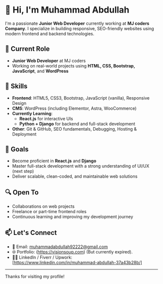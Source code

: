 # 👋 Hi, I'm Muhammad Abdullah

I'm a passionate **Junior Web Developer** currently working at **MJ coders Company**. I specialize in building responsive, SEO-friendly websites using modern frontend and backend technologies.

## 💼 Current Role
- **Junior Web Developer** at MJ coders  
- Working on real-world projects using **HTML, CSS, Bootstrap, JavaScript**, and **WordPress**

## 🚀 Skills
- **Frontend**: HTML5, CSS3, Bootstrap, JavaScript (vanilla), Responsive Design  
- **CMS**: WordPress (including Elementor, Astra, WooCommerce)  
- **Currently Learning**:  
  - **React.js** for interactive UIs  
  - **Python + Django** for backend and full-stack development  
- **Other**: Git & GitHub, SEO fundamentals, Debugging, Hosting & Deployment

## 🌱 Goals
- Become proficient in **React.js** and **Django**  
- Master full-stack development with a strong understanding of UI/UX (next step)  
- Deliver scalable, clean-coded, and maintainable web solutions

## 🔍 Open To
- Collaborations on web projects  
- Freelance or part-time frontend roles  
- Continuous learning and improving my development journey

## 📫 Let's Connect
- 📧 Email: muhammadabdullah92222@gmail.com
- 🌐 Portfolio: (https://visionsoup.com) (But currently expired). 
- 🧑‍💻 LinkedIn / Fiverr / Upwork: [https://www.linkedin.com/in/muhammad-abdullah-37a43b28b/]

---

Thanks for visiting my profile!
